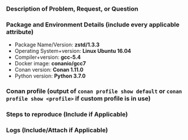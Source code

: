 ### Description of Problem, Request, or Question

### Package and Environment Details (include every applicable attribute)
  * Package Name/Version: **zstd/1.3.3**
  * Operating System+version: **Linux Ubuntu 16.04**
  * Compiler+version: **gcc-5.4**
  * Docker image: **conanio/gcc7**
  * Conan version: **Conan 1.11.0**
  * Python version: **Python 3.7.0**

### Conan profile (output of `conan profile show default` or `conan profile show <profile>` if custom profile is in use)


### Steps to reproduce (Include if Applicable)


### Logs (Include/Attach if Applicable)
